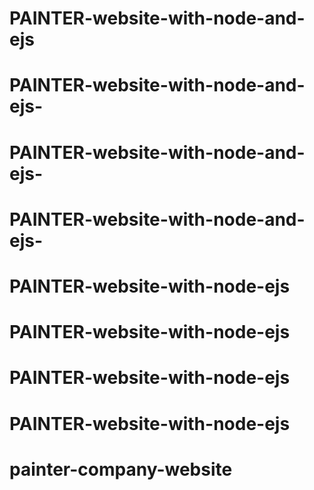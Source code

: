 # PAINTER-website-with-node-and-ejs
# PAINTER-website-with-node-and-ejs-
# PAINTER-website-with-node-and-ejs-
# PAINTER-website-with-node-and-ejs-
# PAINTER-website-with-node-ejs
# PAINTER-website-with-node-ejs
# PAINTER-website-with-node-ejs
# PAINTER-website-with-node-ejs
# painter-company-website
